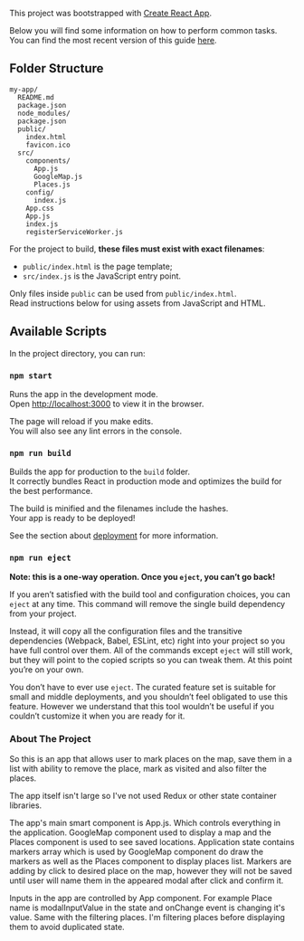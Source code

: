 This project was bootstrapped with [Create React App](https://github.com/facebookincubator/create-react-app).

Below you will find some information on how to perform common tasks.<br>
You can find the most recent version of this guide [here](https://github.com/facebookincubator/create-react-app/blob/master/packages/react-scripts/template/README.md).

## Folder Structure

```
my-app/
  README.md
  package.json
  node_modules/
  package.json
  public/
    index.html
    favicon.ico
  src/
    components/
      App.js
      GoogleMap.js
      Places.js
    config/
      index.js
    App.css
    App.js
    index.js
    registerServiceWorker.js
```

For the project to build, **these files must exist with exact filenames**:

* `public/index.html` is the page template;
* `src/index.js` is the JavaScript entry point.


Only files inside `public` can be used from `public/index.html`.<br>
Read instructions below for using assets from JavaScript and HTML.


## Available Scripts

In the project directory, you can run:

### `npm start`

Runs the app in the development mode.<br>
Open [http://localhost:3000](http://localhost:3000) to view it in the browser.

The page will reload if you make edits.<br>
You will also see any lint errors in the console.

### `npm run build`

Builds the app for production to the `build` folder.<br>
It correctly bundles React in production mode and optimizes the build for the best performance.

The build is minified and the filenames include the hashes.<br>
Your app is ready to be deployed!

See the section about [deployment](#deployment) for more information.

### `npm run eject`

**Note: this is a one-way operation. Once you `eject`, you can’t go back!**

If you aren’t satisfied with the build tool and configuration choices, you can `eject` at any time. This command will remove the single build dependency from your project.

Instead, it will copy all the configuration files and the transitive dependencies (Webpack, Babel, ESLint, etc) right into your project so you have full control over them. All of the commands except `eject` will still work, but they will point to the copied scripts so you can tweak them. At this point you’re on your own.

You don’t have to ever use `eject`. The curated feature set is suitable for small and middle deployments, and you shouldn’t feel obligated to use this feature. However we understand that this tool wouldn’t be useful if you couldn’t customize it when you are ready for it.


### About The Project

So this is an app that allows user to mark places on the map, save them in a list with ability to remove the place, mark as visited and also filter the places.

The app itself isn't large so I've not used Redux or other state container libraries.

The app's main smart component is App.js. Which controls everything in the application. GoogleMap component used to display a map and the Places component is used to see saved locations.
Application state contains markers array which is used by GoogleMap component do draw the markers as well as the Places component to display places list.
Markers are adding by click to desired place on the map, however they will not be saved until user will name them in the appeared modal after click and confirm it.

Inputs in the app are controlled by App component. For example Place name is modalInputValue in the state and onChange event is changing it's value. Same with the filtering places.
I'm filtering places before displaying them to avoid duplicated state.
